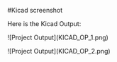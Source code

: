 \#Kicad screenshot



Here is the Kicad Output:



!\[Project Output](KICAD\_OP\_1.png)

!\[Project Output](KICAD\_OP\_2.png)



